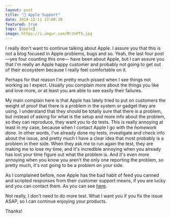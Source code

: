 ```yaml
---
layout: post
title: " Apple Support"
date: 2019-12-11 17:09:19
featured: true
tags: [apple]
image: https://i.imgur.com/MrJnPT5.jpg
---
```


I really don't want to continue talking about Apple. I assure you that this is not a blog focused in Apple problems, bugs and so. Yeah, the last four post —yes four counting this one— have been about Apple, but I can assure you that I'm really an Apple happy customer and probably not going to get out of their ecosystem because I really feel comfortable on it. 

Perhaps for that reason I'm pretty much pissed when I see things not working as I expect. Usually you complain more about the things you like and love more, or at least you are able to see easily their failures. 

My main complain here is that Apple has lately tried to put on customers the weight of proof that there is a problem in the system or gadget they are using. I understand that they should be totally sure that there is a problem, but instead of asking for what is the setup  and more info about the problem, so they can reproduce, they want you to do tests. This is really annoying at least in my case, because when I contact Apple I go with the _homework done_. In other words, I've already done my tests, investigate and check info about the issue, and pretty much I have a clear idea that most probably is a problem in their side. When they ask me to run again the test, they are making me to lose my time, and it's incredible annoying when you already has lost your time figure out what the problem is. And it's even more annoying when you know you aren't the only one reporting the problem, so pretty much, it's not going to be a problem on your side. 

As I complained before, now Apple has the bad habit of feed you canned and scripted responses from their customer support means, if you are lucky and you can contact them. As you can see [here][]. 

Not really, I don't need to do more test. What I want you if you fix the issue ASAP, so I can continue enjoying your products. 

Thanks! 


[here]: https://discussions.apple.com/thread/250882630?answerId=251773971022#251773971022
